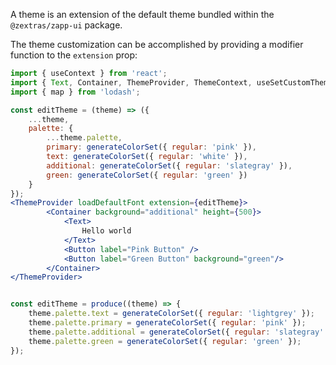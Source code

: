 <!--
SPDX-FileCopyrightText: 2021 Zextras <https://www.zextras.com>

SPDX-License-Identifier: AGPL-3.0-only
-->

A theme is an extension of the default theme bundled within the `@zextras/zapp-ui` package.

The theme customization can be accomplished by providing a modifier function to the `extension` prop:

```jsx
import { useContext } from 'react';
import { Text, Container, ThemeProvider, ThemeContext, useSetCustomTheme, Button, generateColorSet } from '@zextras/zapp-ui';
import { map } from 'lodash';

const editTheme = (theme) => ({
	...theme,
	palette: {
		...theme.palette,
		primary: generateColorSet({ regular: 'pink' }),
		text: generateColorSet({ regular: 'white' }),
		additional: generateColorSet({ regular: 'slategray' }),
		green: generateColorSet({ regular: 'green' })
	}
});
<ThemeProvider loadDefaultFont extension={editTheme}>
		<Container background="additional" height={500}>
			<Text>
				Hello world
			</Text>
			<Button label="Pink Button" />
			<Button label="Green Button" background="green"/>
		</Container>
</ThemeProvider>
```

```jsx static

const editTheme = produce((theme) => {
    theme.palette.text = generateColorSet({ regular: 'lightgrey' });
    theme.palette.primary = generateColorSet({ regular: 'pink' });
    theme.palette.additional = generateColorSet({ regular: 'slategray' });
    theme.palette.green = generateColorSet({ regular: 'green' });
});

```
